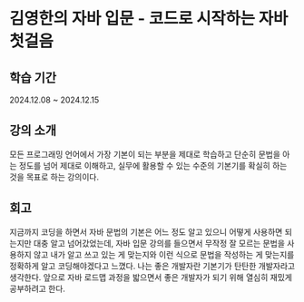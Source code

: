 # 김영한의 자바 입문 - 코드로 시작하는 자바 첫걸음

## 학습 기간 
2024.12.08 ~ 2024.12.15 

## 강의 소개 
모든 프로그래밍 언어에서 가장 기본이 되는 부분을 제대로 학습하고 단순히 문법을 아는 정도를 넘어 제대로 이해하고, 실무에 활용할 수 있는 수준의 기본기를 확실히 하는 것을 목표로 하는 강의이다.

## 회고 
지금까지 코딩을 하면서 자바 문법의 기본은 어느 정도 알고 있으니 어떻게 사용하면 되는지만 대충 알고 넘어갔었는데, 자바 입문 강의를 들으면서 무작정 잘 모르는 문법을 사용하지 않고 내가 알고 쓰고 있는 게 맞는지와 이런 식으로 문법을 작성하는 게 맞는지를 정확하게 알고 코딩해야겠다고 느꼈다.
나는 좋은 개발자란 기본기가 탄탄한 개발자라고 생각한다. 앞으로 자바 로드맵 과정을 밟으면서 좋은 개발자가 되기 위해 열심히 재밌게 공부하려고 한다. 

